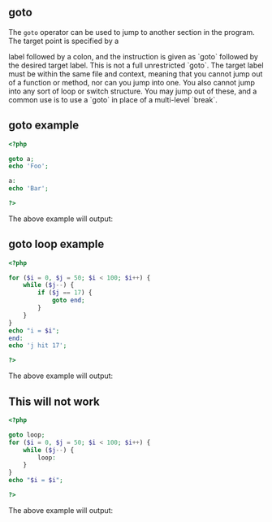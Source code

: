 
 
## goto
 

 
 <!-- start mediaobject -->
<!--

   What's the worse thing that could happen if you use goto?
   
    
   
   
    
     Image courtesy of xkcd
    
   
  
--> 
 
 The `goto` operator can be used to jump to another section in the program. The target point is specified by a <!-- start emphasis -->
<!--
case-sensitive
--> label followed by a colon, and the instruction is given as `goto` followed by the desired target label. This is not a full unrestricted `goto`. The target label must be within the same file and context, meaning that you cannot jump out of a function or method, nor can you jump into one. You also cannot jump into any sort of loop or switch structure. You may jump out of these, and a common use is to use a `goto` in place of a multi-level `break`. 
 
 <div class="example">
     
## goto example
 

```php
<?php

goto a;
echo 'Foo';

a:
echo 'Bar';

?>
```
 
The above example will output:
 
<!-- start screen -->
<!--


Bar

   
-->
 
</div> 
 
 <div class="example">
     
## goto loop example
 

```php
<?php

for ($i = 0, $j = 50; $i < 100; $i++) {
    while ($j--) {
        if ($j == 17) {
            goto end;
        }
    }
}
echo "i = $i";
end:
echo 'j hit 17';

?>
```
 
The above example will output:
 
<!-- start screen -->
<!--


j hit 17

   
-->
 
</div> 
 
 <div class="example">
     
## This will not work
 

```php
<?php

goto loop;
for ($i = 0, $j = 50; $i < 100; $i++) {
    while ($j--) {
        loop:
    }
}
echo "$i = $i";

?>
```
 
The above example will output:
 
<!-- start screen -->
<!--


Fatal error: 'goto' into loop or switch statement is disallowed in
script on line 2

   
-->
 
</div> 

